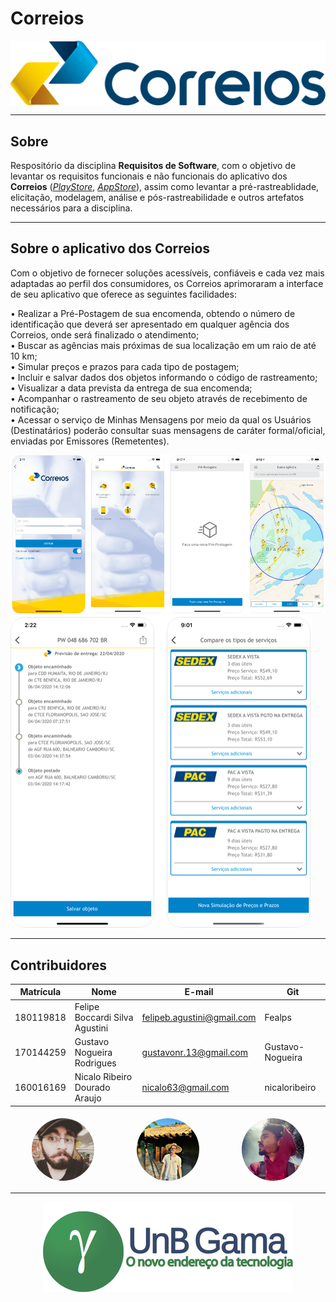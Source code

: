 # Correios
<div style="display:flex; justify-content:center">
<img src="./images/correios-main.png">
</div>

- - -  

## Sobre
Respositório da disciplina **Requisitos de Software**, com o objetivo de levantar os requisitos funcionais e não funcionais do aplicativo dos **Correios** (*[PlayStore](https://play.google.com/store/apps/details?id=br.com.correios.preatendimento&hl=pt_BR)*, *[AppStore](https://apps.apple.com/br/app/correios/id1399617917#?platform=iphone)*), assim como levantar a pré-rastreablidade, elicitação, modelagem, análise e pós-rastreabilidade e outros artefatos necessários para a disciplina.
- - -
## Sobre o aplicativo dos Correios
Com o objetivo de fornecer soluções acessíveis, confiáveis e cada vez mais adaptadas ao perfil dos consumidores, os Correios aprimoraram a interface de seu aplicativo que oferece as seguintes facilidades:

• Realizar a Pré-Postagem de sua encomenda, obtendo o número de identificação que deverá ser apresentado em qualquer agência dos Correios, onde será finalizado o atendimento;  
• Buscar as agências mais próximas de sua localização em um raio de até 10 km;  
• Simular preços e prazos para cada tipo de postagem;  
• Incluir e salvar dados dos objetos informando o código de rastreamento;  
• Visualizar a data prevista da entrega de sua encomenda;  
• Acompanhar o rastreamento de seu objeto através de recebimento de notificação;  
• Acessar o serviço de Minhas Mensagens por meio da qual os Usuários (Destinatários) poderão consultar suas mensagens de caráter formal/oficial, enviadas por Emissores (Remetentes).


![img](./images/sobre-correios.png)
![img](./images/sobre-correios-2.png)
- - -
## Contribuidores
| Matrícula | Nome                           | E-mail                     | Git              |
| --------- | ------------------------------ | -------------------------- | ---------------- |
| 180119818 | Felipe Boccardi Silva Agustini | felipeb.agustini@gmail.com | Fealps           |
| 170144259 | Gustavo Nogueira Rodrigues     | gustavonr.13@gmail.com     | Gustavo-Nogueira |
| 160016169 | Nicalo Ribeiro Dourado Araujo  | nicalo63@gmail.com         | nicaloribeiro    |

<div style="display:flex; justify-content:space-around">
<img src="./images/contribuidores/felipe.jpg" width="100" height="100" style="border-radius: 50%; margin: 5px"/>
<img src="./images/contribuidores/gustavo.jpg" width="100" height="100" style="border-radius: 50%; margin: 5px" />
<img src="./images/contribuidores/nicalo.jpg" width="100" height="100" style="border-radius: 50%; margin: 5px" />
</div>

- - -

<div style="display:flex; justify-content:center">
<a href="https://fga.unb.br/" target="blank"><img src ="./images/portal-fga.png"></a>
</div>
